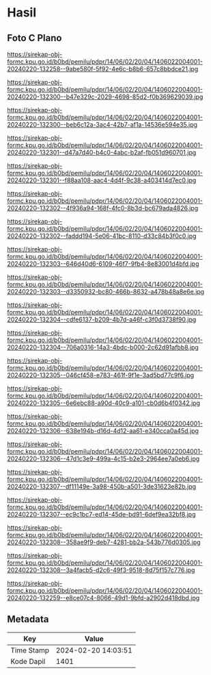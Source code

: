 # Hasil

## Foto C Plano

https://sirekap-obj-formc.kpu.go.id/b0bd/pemilu/pdpr/14/06/02/20/04/1406022004001-20240220-132258--9abe580f-5f92-4e6c-b8b6-657c8bbdce21.jpg

https://sirekap-obj-formc.kpu.go.id/b0bd/pemilu/pdpr/14/06/02/20/04/1406022004001-20240220-132300--b47e329c-2029-4698-85d2-f0b369629039.jpg

https://sirekap-obj-formc.kpu.go.id/b0bd/pemilu/pdpr/14/06/02/20/04/1406022004001-20240220-132300--beb6c12a-3ac4-42b7-af1a-14536e594e35.jpg

https://sirekap-obj-formc.kpu.go.id/b0bd/pemilu/pdpr/14/06/02/20/04/1406022004001-20240220-132301--d47a7d40-b4c0-4abc-b2af-fb051d960701.jpg

https://sirekap-obj-formc.kpu.go.id/b0bd/pemilu/pdpr/14/06/02/20/04/1406022004001-20240220-132301--f88aa108-aac4-4d4f-9c38-a403414d7ec0.jpg

https://sirekap-obj-formc.kpu.go.id/b0bd/pemilu/pdpr/14/06/02/20/04/1406022004001-20240220-132302--4f936a94-168f-4fc0-8b3d-bc679ada4826.jpg

https://sirekap-obj-formc.kpu.go.id/b0bd/pemilu/pdpr/14/06/02/20/04/1406022004001-20240220-132302--faddd194-5e06-41bc-8110-d33c84b3f0c0.jpg

https://sirekap-obj-formc.kpu.go.id/b0bd/pemilu/pdpr/14/06/02/20/04/1406022004001-20240220-132303--646d40d6-6109-46f7-9fb4-8e83001d4bfd.jpg

https://sirekap-obj-formc.kpu.go.id/b0bd/pemilu/pdpr/14/06/02/20/04/1406022004001-20240220-132303--d3350932-bc80-466b-8632-a478b48a8e6e.jpg

https://sirekap-obj-formc.kpu.go.id/b0bd/pemilu/pdpr/14/06/02/20/04/1406022004001-20240220-132304--cdfe6137-b209-4b7d-a46f-c3f0d3738f90.jpg

https://sirekap-obj-formc.kpu.go.id/b0bd/pemilu/pdpr/14/06/02/20/04/1406022004001-20240220-132304--706a0316-14a3-4bdc-b000-2c62d91afbb8.jpg

https://sirekap-obj-formc.kpu.go.id/b0bd/pemilu/pdpr/14/06/02/20/04/1406022004001-20240220-132305--046cf458-e783-461f-9f1e-3ad5bd77c9f6.jpg

https://sirekap-obj-formc.kpu.go.id/b0bd/pemilu/pdpr/14/06/02/20/04/1406022004001-20240220-132305--6e6ebc88-a90d-40c9-a101-cb0d6b4f0342.jpg

https://sirekap-obj-formc.kpu.go.id/b0bd/pemilu/pdpr/14/06/02/20/04/1406022004001-20240220-132306--638e194b-d16d-4d12-aa61-e340cca0a45d.jpg

https://sirekap-obj-formc.kpu.go.id/b0bd/pemilu/pdpr/14/06/02/20/04/1406022004001-20240220-132306--47d1c3e9-499a-4c15-b2e3-2964ee7a0eb6.jpg

https://sirekap-obj-formc.kpu.go.id/b0bd/pemilu/pdpr/14/06/02/20/04/1406022004001-20240220-132307--df11149e-3a98-450b-a501-3de31623e82b.jpg

https://sirekap-obj-formc.kpu.go.id/b0bd/pemilu/pdpr/14/06/02/20/04/1406022004001-20240220-132307--ec9c1bc7-ed14-45de-bd91-6def9ea32bf8.jpg

https://sirekap-obj-formc.kpu.go.id/b0bd/pemilu/pdpr/14/06/02/20/04/1406022004001-20240220-132308--358ae9f9-deb7-4281-bb2a-543b776d0305.jpg

https://sirekap-obj-formc.kpu.go.id/b0bd/pemilu/pdpr/14/06/02/20/04/1406022004001-20240220-132308--3a4facb5-d2c6-49f3-9518-8d75f157c776.jpg

https://sirekap-obj-formc.kpu.go.id/b0bd/pemilu/pdpr/14/06/02/20/04/1406022004001-20240220-132259--e8ce07c4-8066-49d1-9bfd-a2902d418dbd.jpg


## Metadata

| Key        | Value               |
| ---------- | ------------------- |
| Time Stamp | 2024-02-20 14:03:51 |
| Kode Dapil | 1401                |



